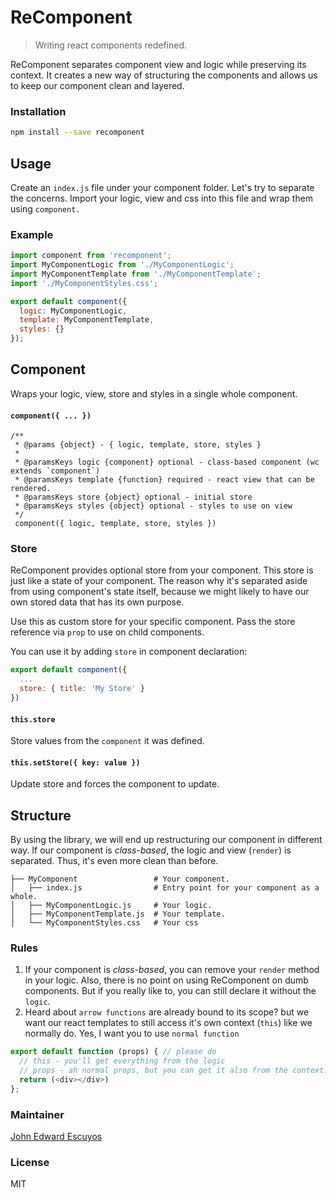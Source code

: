 # ReComponent

> Writing react components redefined.

ReComponent separates component view and logic while preserving its context. It creates a new way of structuring the components and allows us to keep our component clean and layered.

### Installation

```bash
npm install --save recomponent
```

## Usage

Create an `index.js` file under your component folder. Let's try to separate the concerns. Import your logic, view and css into this file and wrap them using `component.`

### Example

```js
import component from 'recomponent';
import MyComponentLogic from './MyComponentLogic';
import MyComponentTemplate from './MyComponentTemplate';
import './MyComponentStyles.css';

export default component({
  logic: MyComponentLogic,
  template: MyComponentTemplate,
  styles: {}
});
```

## Component
Wraps your logic, view, store and styles in a single whole component.

#### `component({ ... })`
```
/**
 * @params {object} - { logic, template, store, styles }
 *
 * @paramsKeys logic {component} optional - class-based component (wc extends `component`)  
 * @paramsKeys template {function} required - react view that can be rendered.
 * @paramsKeys store {object} optional - initial store
 * @paramsKeys styles {object} optional - styles to use on view
 */
 component({ logic, template, store, styles })
```

### Store
ReComponent provides optional store from your component. This store is just like a state of your component. The reason why it's separated aside from using component's state itself, because we might likely to have our own stored data that has its own purpose. 

Use this as custom store for your specific component. Pass the store reference via `prop` to use on child components.

You can use it by adding `store` in component declaration:
```js
export default component({
  ...
  store: { title: 'My Store' }
})
```

#### `this.store`
Store values from the `component` it was defined.

#### `this.setStore({ key: value })`
Update store and forces the component to update.

## Structure
By using the library, we will end up restructuring our component in different way. If our component is *class-based*, the logic and view (`render`) is separated. Thus, it's even more clean than before.
```
├── MyComponent                 # Your component.
│   ├── index.js                # Entry point for your component as a whole.
│   ├── MyComponentLogic.js     # Your logic.
│   ├── MyComponentTemplate.js  # Your template.
│   └── MyComponentStyles.css   # Your css
```

### Rules
1. If your component is *class-based*, you can remove your `render` method in your logic. Also, there is no point on using ReComponent on dumb components. But if you really like to, you can still declare it without the `logic`. 
2. Heard about `arrow functions` are already bound to its scope? but we want our react templates to still access it's own context (`this`) like we normally do. Yes, I want you to use `normal function`
  ```js
  export default function (props) { // please do
    // this - you'll get everything from the logic
    // props - ah normal props, but you can get it also from the context.
    return (<div></div>)
  };
  ```

### Maintainer
[John Edward Escuyos](https://github.com/jeescu)

### License

MIT

